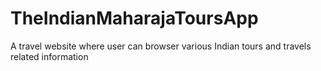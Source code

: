 # TheIndianMaharajaToursApp
A travel website where user can browser various Indian tours and travels related information 
